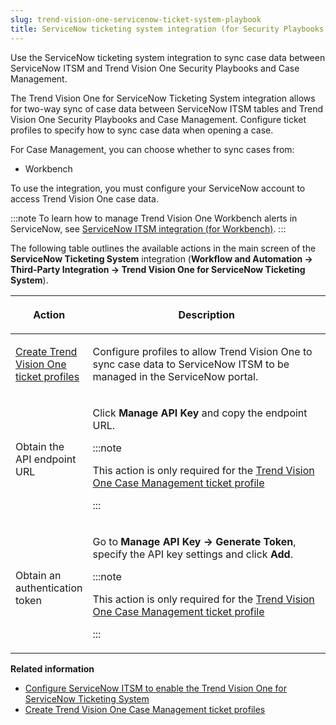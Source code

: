 ```yaml
---
slug: trend-vision-one-servicenow-ticket-system-playbook
title: ServiceNow ticketing system integration (for Security Playbooks and Case Management)
---
```


Use the ServiceNow ticketing system integration to sync case data between ServiceNow ITSM and Trend Vision One Security Playbooks and Case Management.

The Trend Vision One for ServiceNow Ticketing System integration allows for two-way sync of case data between ServiceNow ITSM tables and Trend Vision One Security Playbooks and Case Management. Configure ticket profiles to specify how to sync case data when opening a case.

For Case Management, you can choose whether to sync cases from:

- Workbench

To use the integration, you must configure your ServiceNow account to access Trend Vision One case data.

:::note
To learn how to manage Trend Vision One Workbench alerts in ServiceNow, see [ServiceNow ITSM integration (for Workbench)](servicenow-itsm-integration.md).
:::

The following table outlines the available actions in the main screen of the **ServiceNow Ticketing System** integration (**Workflow and Automation → Third-Party Integration → Trend Vision One for ServiceNow Ticketing System**).

<table>
<colgroup>
<col style="width: 20%" />
<col style="width: 80%" />
</colgroup>
<thead>
<tr>
<th><p>Action</p></th>
<th><p>Description</p></th>
</tr>
</thead>
<tbody>
<tr>
<td><p><a href="trend-vision-one-creating-ticket-profile">Create Trend Vision One ticket profiles</a></p></td>
<td><p>Configure profiles to allow Trend Vision One to sync case data to ServiceNow ITSM to be managed in the ServiceNow portal.</p></td>
</tr>
<tr>
<td><p>Obtain the API endpoint URL</p></td>
<td><p>Click <strong>Manage API Key</strong> and copy the endpoint URL.</p>


:::note

<p>This action is only required for the <a href="trend-vision-one-config-case-management-ticket">Trend Vision One Case Management ticket profile</a></p>


:::

</td>
</tr>
<tr>
<td><p>Obtain an authentication token</p></td>
<td><p>Go to <strong>Manage API Key → Generate Token</strong>, specify the API key settings and click <strong>Add</strong>.</p>


:::note

<p>This action is only required for the <a href="trend-vision-one-config-case-management-ticket">Trend Vision One Case Management ticket profile</a></p>


:::

</td>
</tr>
</tbody>
</table>

**Related information**

- [Configure ServiceNow ITSM to enable the Trend Vision One for ServiceNow Ticketing System](config-case-management-ticket.md "Configure ticket profiles to use when synchronizing tickets between ServiceNow ITSM and Trend Vision One apps.")
- [Create Trend Vision One Case Management ticket profiles](creating-ticket-profile.md "Allow Trend Vision One to send tickets to ServiceNow ITSM to be managed in the ServiceNow portal.")
